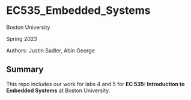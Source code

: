 # EC535_Embedded_Systems
 Boston University 
 
 Spring 2023
 
 Authors: Justin Sadler, Abin George
 
 ## Summary
 This repo includes our work for labs 4 and 5 for <b>EC 535: Introduction to Embedded Systems</b> at Boston University.
